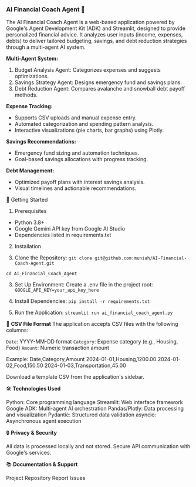 ### AI Financial Coach Agent 💸

The AI Financial Coach Agent is a web-based application powered by Google's Agent Development Kit (ADK) and Streamlit, designed to provide personalized financial advice. It analyzes user inputs (income, expenses, debts) to deliver tailored budgeting, savings, and debt reduction strategies through a multi-agent AI system.


**Multi-Agent System:**

1. Budget Analysis Agent: Categorizes expenses and suggests optimizations.
2. Savings Strategy Agent: Designs emergency fund and savings plans.
3. Debt Reduction Agent: Compares avalanche and snowball debt payoff methods.


**Expense Tracking:**

* Supports CSV uploads and manual expense entry.
* Automated categorization and spending pattern analysis.
* Interactive visualizations (pie charts, bar graphs) using Plotly.


**Savings Recommendations:**

- Emergency fund sizing and automation techniques.
- Goal-based savings allocations with progress tracking.


**Debt Management:**

- Optimized payoff plans with interest savings analysis.
- Visual timelines and actionable recommendations.



🚀 Getting Started

1. Prerequisites

- Python 3.8+
- Google Gemini API key from Google AI Studio
- Dependencies listed in requirements.txt

2. Installation

1. Clone the Repository:
`git clone git@github.com:muniah/AI-Financial-Coach-Agent.git`

`cd AI_Financial_Coach_Agent`


3. Set Up Environment: Create a .env file in the project root:
`GOOGLE_API_KEY=your_api_key_here`


4. Install Dependencies:
`pip install -r requirements.txt`


5. Run the Application:
`streamlit run ai_financial_coach_agent.py`



📄 **CSV File Format**
The application accepts CSV files with the following columns:

`Date`: YYYY-MM-DD format
`Category`: Expense category (e.g., Housing, Food)
`Amount`: Numeric transaction amount

Example:
Date,Category,Amount
2024-01-01,Housing,1200.00
2024-01-02,Food,150.50
2024-01-03,Transportation,45.00

Download a template CSV from the application's sidebar.

🛠️ **Technologies Used**

Python: Core programming language
Streamlit: Web interface framework
Google ADK: Multi-agent AI orchestration
Pandas/Plotly: Data processing and visualization
Pydantic: Structured data validation
asyncio: Asynchronous agent execution

🔒 **Privacy & Security**

All data is processed locally and not stored.
Secure API communication with Google's services.

📚 **Documentation & Support**

Project Repository
Report Issues
